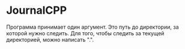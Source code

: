 # JournalCPP
Программа принимает один аргумент. Это путь до директории, за которой нужно следить.
Для того, чтобы следить за текущей директорией, можно написать ".".

